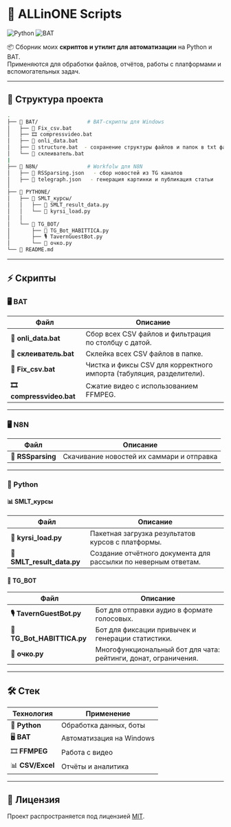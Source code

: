 # 🔧 ALLinONE Scripts

<p align="left">
    <img src="https://img.shields.io/badge/Python-3776AB?style=for-the-badge&logo=python&logoColor=white" alt="Python"/>
  <img src="https://img.shields.io/badge/BAT%20Scripts-4EAA25?style=for-the-badge&logo=windows&logoColor=white" alt="BAT"/>
</p>

📦 Сборник моих **скриптов и утилит для автоматизации** на Python и BAT.  
Применяются для обработки файлов, отчётов, работы с платформами и вспомогательных задач.

---

## 📂 Структура проекта

```bash
.
├── 📁 BAT/                # BAT-скрипты для Windows
│   ├── 📝 Fix_csv.bat
│   ├── 🎞️ compressvideo.bat
│   ├── 📝 onli_data.bat
│   ├── 📝 structure.bat  - сохранение структуры файлов и папок в txt файл
│   └── 📝 склеиватель.bat
| 
├── 📁 N8N/                # Workfolw для N8N   
│   ├── 📝 RSSparsing.json   - сбор новостей из TG каналов
│   ├── 📝 telegraph.json   - генерация картинки и публикация статьи
│
├── 📁 PYTHONE/
│   ├── 📁 SMLT_курсы/
│   │   ├── 📜 SMLT_result_data.py
│   │   └── 📜 kyrsi_load.py
│   │
│   └── 📁 TG_BOT/
│       ├── 🤖 TG_Bot_HABITTICA.py
│       ├── 🎙️ TavernGuestBot.py
│       └── 🎲 очко.py
└── 📄 README.md
```

---

## ⚡ Скрипты

### 🖥️ BAT

| Файл | Описание |
|------|-----------|
| **📝 onli_data.bat** | Сбор всех CSV файлов и фильтрация по столбцу с датой. |
| **📝 склеиватель.bat** | Склейка всех CSV файлов в папке. |
| **📝 Fix_csv.bat** | Чистка и фиксы CSV для корректного импорта (табуляция, разделители). |
| **🎞️ compressvideo.bat** | Сжатие видео с использованием FFMPEG. |

---

### 🖥️ N8N

| Файл | Описание |
|------|-----------|
| **📝 RSSparsing** | Скачивание новостей их саммари и отправка |

---

### 🐍 Python

#### 📊 SMLT_курсы
| Файл | Описание |
|------|-----------|
| **📜 kyrsi_load.py** | Пакетная загрузка результатов курсов с платформы. |
| **📜 SMLT_result_data.py** | Создание отчётного документа для рассылки по неверным ответам. |

#### 🤖 TG_BOT
| Файл | Описание |
|------|-----------|
| **🎙️ TavernGuestBot.py** | Бот для отправки аудио в формате голосовых. |
| **🤖 TG_Bot_HABITTICA.py** | Бот для фиксации привычек и генерации статистики. |
| **🎲 очко.py** | Многофункциональный бот для чата: рейтинги, донат, ограничения. |


---

## 🛠️ Стек
| Технология | Применение |
|------------|------------|
| 🐍 **Python** | Обработка данных, боты |
| 🖥️ **BAT** | Автоматизация на Windows |
| 🎞️ **FFMPEG** | Работа с видео |
| 📊 **CSV/Excel** | Отчёты и аналитика |



---

## 📜 Лицензия
Проект распространяется под лицензией [MIT](LICENSE).
